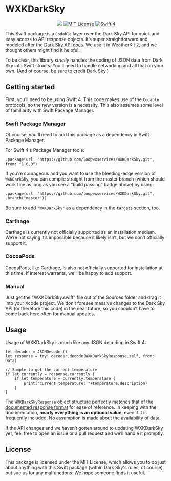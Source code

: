 # WXKDarkSky
<p align="center">
    <a href="https://travis-ci.org/loopwxservices/WXKDarkSky"><img src="https://travis-ci.org/loopwxservices/WXKDarkSky.svg?branch=master"></a>
    <a href="LICENSE">
        <img src="http://img.shields.io/badge/license-MIT-brightgreen.svg" alt="MIT License">
    </a>
    <a href="https://swift.org">
        <img src="http://img.shields.io/badge/swift-4.0-brightgreen.svg" alt="Swift 4">
    </a>
</p>

This Swift package is a `Codable` layer over the Dark Sky API for quick and easy access to API response objects. It’s super straightforward and modeled after the [Dark Sky API docs](https://darksky.net/dev/docs/response). We use it in WeatherKit 2, and we thought others might find it helpful.

To be clear, this library *strictly* handles the coding of JSON data from Dark Sky into Swift structs. You’ll need to handle networking and all that on your own. (And of course, be sure to credit Dark Sky.)

## Getting started
First, you’ll need to be using Swift 4. This code makes use of the `Codable` protocols, so the new version is a necessity. This also assumes some level of familiarity with Swift Package Manager.

### Swift Package Manager
Of course, you'll need to add this package as a dependency in Swift Package Manager.

For Swift 4's Package Manager tools:

    .package(url: "https://github.com/loopwxservices/WXKDarkSky.git", from: "1.0.0")
    
If you’re courageous and you want to use the bleeding-edge version of `WXKDarkSky`, you can compile straight from the master branch (which should work fine as long as you see a “build passing” badge above) by using:

    .package(url: "https://github.com/loopwxservices/WXKDarkSky.git", .branch("master"))

Be sure to add `"WXKDarkSky"` as a dependency in the `targets` section, too.

### Carthage
Carthage is currently not officially supported as an installation medium. We’re not saying it’s impossible because it likely isn’t, but we don’t officially support it.

### CocoaPods
CocoaPods, like Carthage, is also not officially supported for installation at this time. If interest warrants, we’ll be happy to add support.

### Manual
Just get the "WXKDarkSky.swift" file out of the Sources folder and drag it into your Xcode project. We don’t foresee massive changes to the Dark Sky API (or therefore this code) in the near future, so you shouldn’t have to come back here often for manual updates.

## Usage
Usage of WXKDarkSky is much like any JSON decoding in Swift 4:

    let decoder = JSONDecoder()
    let response = try! decoder.decode(WXKDarkSkyResponse.self, from: Data)
    
    // Sample to get the current temperature
    if let currently = response.currently {
        if let temperature = currently.temperature {
            print("Current temperature: "+temperature.description)
        }
    }
    
The `WXKDarkSkyResponse` object structure perfectly matches that of the [documented response format](https://darksky.net/dev/docs/response) for ease of reference. In keeping with the documentation, **nearly everything is an optional value**, even if it is frequently included. No assumption is made about the availability of data.

If the API changes and we haven’t gotten around to updating WXKDarkSky yet, feel free to open an issue or a pull request and we’ll handle it promptly.

## License
This package is licensed under the MIT License, which allows you to do just about anything with this Swift package (within Dark Sky's rules, of course) but sue us for any malfunctions. We hope someone finds it useful.

